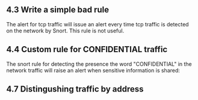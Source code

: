 ## 4.3 Write a simple bad rule

The alert for tcp traffic will issue an alert every time tcp traffic is detected on the network by Snort. This rule is not useful.

## 4.4 Custom rule for CONFIDENTIAL traffic
The snort rule for detecting the presence the word "CONFIDENTIAL" in the network traffic will raise an alert when sensitive information is shared:

## 4.7 Distingushing traffic by address

